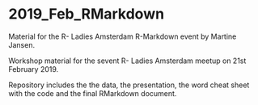 # 2019_Feb_RMarkdown

Material for the R- Ladies Amsterdam R-Markdown event by Martine Jansen. 

Workshop material for the sevent R- Ladies Amsterdam meetup on 21st February 2019.

Repository includes the the data, the presentation, the word cheat sheet with the code and the final RMarkdown document.
